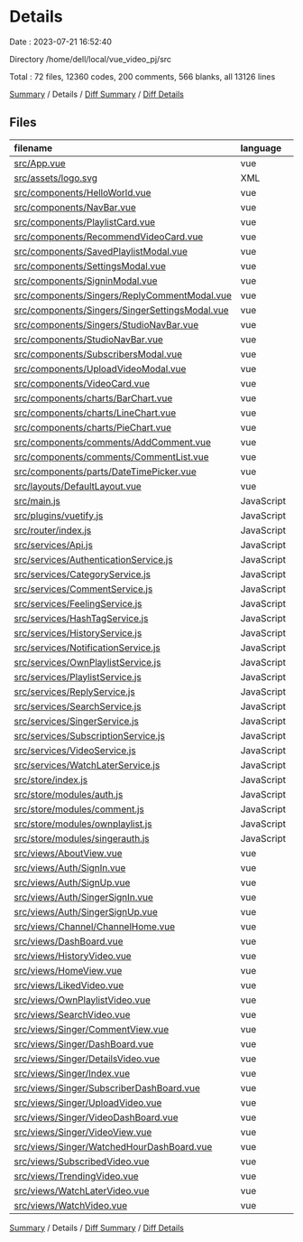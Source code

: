 # Details

Date : 2023-07-21 16:52:40

Directory /home/dell/local/vue_video_pj/src

Total : 72 files,  12360 codes, 200 comments, 566 blanks, all 13126 lines

[Summary](results.md) / Details / [Diff Summary](diff.md) / [Diff Details](diff-details.md)

## Files
| filename | language | code | comment | blank | total |
| :--- | :--- | ---: | ---: | ---: | ---: |
| [src/App.vue](/src/App.vue) | vue | 24 | 0 | 2 | 26 |
| [src/assets/logo.svg](/src/assets/logo.svg) | XML | 1 | 0 | 1 | 2 |
| [src/components/HelloWorld.vue](/src/components/HelloWorld.vue) | vue | 141 | 0 | 11 | 152 |
| [src/components/NavBar.vue](/src/components/NavBar.vue) | vue | 834 | 34 | 34 | 902 |
| [src/components/PlaylistCard.vue](/src/components/PlaylistCard.vue) | vue | 127 | 0 | 11 | 138 |
| [src/components/RecommendVideoCard.vue](/src/components/RecommendVideoCard.vue) | vue | 67 | 2 | 3 | 72 |
| [src/components/SavedPlaylistModal.vue](/src/components/SavedPlaylistModal.vue) | vue | 320 | 0 | 12 | 332 |
| [src/components/SettingsModal.vue](/src/components/SettingsModal.vue) | vue | 372 | 0 | 24 | 396 |
| [src/components/SigninModal.vue](/src/components/SigninModal.vue) | vue | 41 | 0 | 4 | 45 |
| [src/components/Singers/ReplyCommentModal.vue](/src/components/Singers/ReplyCommentModal.vue) | vue | 168 | 0 | 5 | 173 |
| [src/components/Singers/SingerSettingsModal.vue](/src/components/Singers/SingerSettingsModal.vue) | vue | 373 | 0 | 24 | 397 |
| [src/components/Singers/StudioNavBar.vue](/src/components/Singers/StudioNavBar.vue) | vue | 529 | 12 | 27 | 568 |
| [src/components/StudioNavBar.vue](/src/components/StudioNavBar.vue) | vue | 390 | 12 | 23 | 425 |
| [src/components/SubscribersModal.vue](/src/components/SubscribersModal.vue) | vue | 124 | 10 | 7 | 141 |
| [src/components/UploadVideoModal.vue](/src/components/UploadVideoModal.vue) | vue | 465 | 0 | 17 | 482 |
| [src/components/VideoCard.vue](/src/components/VideoCard.vue) | vue | 198 | 0 | 9 | 207 |
| [src/components/charts/BarChart.vue](/src/components/charts/BarChart.vue) | vue | 76 | 0 | 4 | 80 |
| [src/components/charts/LineChart.vue](/src/components/charts/LineChart.vue) | vue | 94 | 0 | 4 | 98 |
| [src/components/charts/PieChart.vue](/src/components/charts/PieChart.vue) | vue | 67 | 0 | 4 | 71 |
| [src/components/comments/AddComment.vue](/src/components/comments/AddComment.vue) | vue | 105 | 0 | 6 | 111 |
| [src/components/comments/CommentList.vue](/src/components/comments/CommentList.vue) | vue | 418 | 1 | 16 | 435 |
| [src/components/parts/DateTimePicker.vue](/src/components/parts/DateTimePicker.vue) | vue | 95 | 0 | 1 | 96 |
| [src/layouts/DefaultLayout.vue](/src/layouts/DefaultLayout.vue) | vue | 20 | 0 | 3 | 23 |
| [src/main.js](/src/main.js) | JavaScript | 63 | 11 | 13 | 87 |
| [src/plugins/vuetify.js](/src/plugins/vuetify.js) | JavaScript | 5 | 0 | 3 | 8 |
| [src/router/index.js](/src/router/index.js) | JavaScript | 155 | 5 | 5 | 165 |
| [src/services/Api.js](/src/services/Api.js) | JavaScript | 22 | 0 | 5 | 27 |
| [src/services/AuthenticationService.js](/src/services/AuthenticationService.js) | JavaScript | 26 | 0 | 2 | 28 |
| [src/services/CategoryService.js](/src/services/CategoryService.js) | JavaScript | 6 | 0 | 2 | 8 |
| [src/services/CommentService.js](/src/services/CommentService.js) | JavaScript | 21 | 0 | 2 | 23 |
| [src/services/FeelingService.js](/src/services/FeelingService.js) | JavaScript | 12 | 0 | 2 | 14 |
| [src/services/HashTagService.js](/src/services/HashTagService.js) | JavaScript | 6 | 0 | 2 | 8 |
| [src/services/HistoryService.js](/src/services/HistoryService.js) | JavaScript | 18 | 0 | 2 | 20 |
| [src/services/NotificationService.js](/src/services/NotificationService.js) | JavaScript | 19 | 0 | 2 | 21 |
| [src/services/OwnPlaylistService.js](/src/services/OwnPlaylistService.js) | JavaScript | 24 | 0 | 2 | 26 |
| [src/services/PlaylistService.js](/src/services/PlaylistService.js) | JavaScript | 15 | 0 | 2 | 17 |
| [src/services/ReplyService.js](/src/services/ReplyService.js) | JavaScript | 12 | 0 | 2 | 14 |
| [src/services/SearchService.js](/src/services/SearchService.js) | JavaScript | 6 | 0 | 2 | 8 |
| [src/services/SingerService.js](/src/services/SingerService.js) | JavaScript | 24 | 0 | 2 | 26 |
| [src/services/SubscriptionService.js](/src/services/SubscriptionService.js) | JavaScript | 30 | 0 | 2 | 32 |
| [src/services/VideoService.js](/src/services/VideoService.js) | JavaScript | 61 | 0 | 2 | 63 |
| [src/services/WatchLaterService.js](/src/services/WatchLaterService.js) | JavaScript | 15 | 0 | 2 | 17 |
| [src/store/index.js](/src/store/index.js) | JavaScript | 22 | 45 | 3 | 70 |
| [src/store/modules/auth.js](/src/store/modules/auth.js) | JavaScript | 161 | 0 | 4 | 165 |
| [src/store/modules/comment.js](/src/store/modules/comment.js) | JavaScript | 37 | 2 | 3 | 42 |
| [src/store/modules/ownplaylist.js](/src/store/modules/ownplaylist.js) | JavaScript | 47 | 0 | 3 | 50 |
| [src/store/modules/singerauth.js](/src/store/modules/singerauth.js) | JavaScript | 155 | 0 | 4 | 159 |
| [src/views/AboutView.vue](/src/views/AboutView.vue) | vue | 33 | 2 | 6 | 41 |
| [src/views/Auth/SignIn.vue](/src/views/Auth/SignIn.vue) | vue | 124 | 0 | 5 | 129 |
| [src/views/Auth/SignUp.vue](/src/views/Auth/SignUp.vue) | vue | 309 | 0 | 7 | 316 |
| [src/views/Auth/SingerSignIn.vue](/src/views/Auth/SingerSignIn.vue) | vue | 130 | 0 | 5 | 135 |
| [src/views/Auth/SingerSignUp.vue](/src/views/Auth/SingerSignUp.vue) | vue | 313 | 0 | 12 | 325 |
| [src/views/Channel/ChannelHome.vue](/src/views/Channel/ChannelHome.vue) | vue | 318 | 3 | 19 | 340 |
| [src/views/DashBoard.vue](/src/views/DashBoard.vue) | vue | 61 | 0 | 4 | 65 |
| [src/views/HistoryVideo.vue](/src/views/HistoryVideo.vue) | vue | 378 | 8 | 12 | 398 |
| [src/views/HomeView.vue](/src/views/HomeView.vue) | vue | 468 | 0 | 7 | 475 |
| [src/views/LikedVideo.vue](/src/views/LikedVideo.vue) | vue | 168 | 1 | 9 | 178 |
| [src/views/OwnPlaylistVideo.vue](/src/views/OwnPlaylistVideo.vue) | vue | 408 | 0 | 8 | 416 |
| [src/views/SearchVideo.vue](/src/views/SearchVideo.vue) | vue | 266 | 12 | 15 | 293 |
| [src/views/Singer/CommentView.vue](/src/views/Singer/CommentView.vue) | vue | 248 | 4 | 12 | 264 |
| [src/views/Singer/DashBoard.vue](/src/views/Singer/DashBoard.vue) | vue | 231 | 0 | 6 | 237 |
| [src/views/Singer/DetailsVideo.vue](/src/views/Singer/DetailsVideo.vue) | vue | 332 | 1 | 13 | 346 |
| [src/views/Singer/Index.vue](/src/views/Singer/Index.vue) | vue | 10 | 0 | 2 | 12 |
| [src/views/Singer/SubscriberDashBoard.vue](/src/views/Singer/SubscriberDashBoard.vue) | vue | 147 | 0 | 3 | 150 |
| [src/views/Singer/UploadVideo.vue](/src/views/Singer/UploadVideo.vue) | vue | 16 | 0 | 1 | 17 |
| [src/views/Singer/VideoDashBoard.vue](/src/views/Singer/VideoDashBoard.vue) | vue | 182 | 0 | 2 | 184 |
| [src/views/Singer/VideoView.vue](/src/views/Singer/VideoView.vue) | vue | 233 | 4 | 12 | 249 |
| [src/views/Singer/WatchedHourDashBoard.vue](/src/views/Singer/WatchedHourDashBoard.vue) | vue | 124 | 0 | 5 | 129 |
| [src/views/SubscribedVideo.vue](/src/views/SubscribedVideo.vue) | vue | 134 | 0 | 7 | 141 |
| [src/views/TrendingVideo.vue](/src/views/TrendingVideo.vue) | vue | 165 | 2 | 9 | 176 |
| [src/views/WatchLaterVideo.vue](/src/views/WatchLaterVideo.vue) | vue | 356 | 0 | 12 | 368 |
| [src/views/WatchVideo.vue](/src/views/WatchVideo.vue) | vue | 1,195 | 29 | 48 | 1,272 |

[Summary](results.md) / Details / [Diff Summary](diff.md) / [Diff Details](diff-details.md)